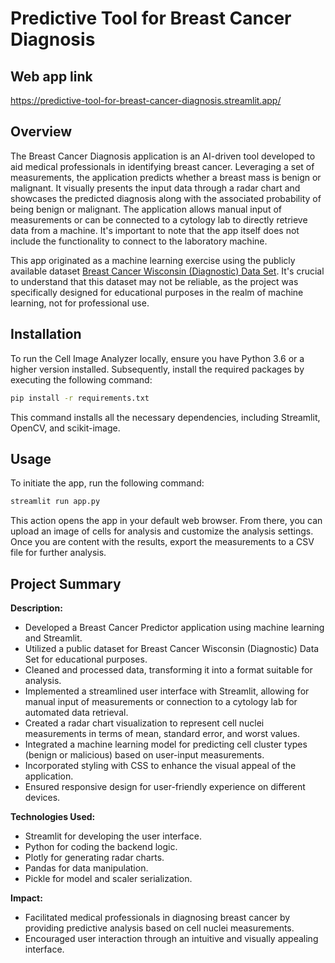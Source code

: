 # Predictive Tool for Breast Cancer Diagnosis

## Web app link

https://predictive-tool-for-breast-cancer-diagnosis.streamlit.app/

## Overview


The Breast Cancer Diagnosis application is an AI-driven tool developed to aid medical professionals in identifying breast cancer. Leveraging a set of measurements, the application predicts whether a breast mass is benign or malignant. It visually presents the input data through a radar chart and showcases the predicted diagnosis along with the associated probability of being benign or malignant. The application allows manual input of measurements or can be connected to a cytology lab to directly retrieve data from a machine. It's important to note that the app itself does not include the functionality to connect to the laboratory machine.

This app originated as a machine learning exercise using the publicly available dataset [Breast Cancer Wisconsin (Diagnostic) Data Set](https://www.kaggle.com/datasets/uciml/breast-cancer-wisconsin-data). It's crucial to understand that this dataset may not be reliable, as the project was specifically designed for educational purposes in the realm of machine learning, not for professional use.


## Installation

To run the Cell Image Analyzer locally, ensure you have Python 3.6 or a higher version installed. Subsequently, install the required packages by executing the following command:

```bash
pip install -r requirements.txt
```

This command installs all the necessary dependencies, including Streamlit, OpenCV, and scikit-image.

## Usage
To initiate the app, run the following command:

```bash
streamlit run app.py
```

This action opens the app in your default web browser. From there, you can upload an image of cells for analysis and customize the analysis settings. Once you are content with the results, export the measurements to a CSV file for further analysis.

## Project Summary

**Description:**
- Developed a Breast Cancer Predictor application using machine learning and Streamlit.
- Utilized a public dataset for Breast Cancer Wisconsin (Diagnostic) Data Set for educational purposes.
- Cleaned and processed data, transforming it into a format suitable for analysis.
- Implemented a streamlined user interface with Streamlit, allowing for manual input of measurements or connection to a cytology lab for automated data retrieval.
- Created a radar chart visualization to represent cell nuclei measurements in terms of mean, standard error, and worst values.
- Integrated a machine learning model for predicting cell cluster types (benign or malicious) based on user-input measurements.
- Incorporated styling with CSS to enhance the visual appeal of the application.
- Ensured responsive design for user-friendly experience on different devices.

**Technologies Used:**
- Streamlit for developing the user interface.
- Python for coding the backend logic.
- Plotly for generating radar charts.
- Pandas for data manipulation.
- Pickle for model and scaler serialization.

**Impact:**
- Facilitated medical professionals in diagnosing breast cancer by providing predictive analysis based on cell nuclei measurements.
- Encouraged user interaction through an intuitive and visually appealing interface.
